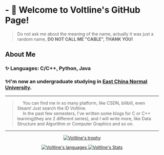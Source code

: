 # - 👋 Welcome to Voltline's GitHub Page!
> Do not ask me about the meaning of the name, actually it was just a random name, **DO NOT CALL ME "CABLE", THANK YOU!**
## About Me
### ✨ Languages: C/C++, Python, Java
### ✨I'm now an undergraduate studying in <a href="https://www.ecnu.edu.cn">East China Normal University</a>.
---
> &emsp; You can find me in so many platform, like CSDN, bilibili, even Steam! Just search the ID Voltline.<br>
> &emsp; In the past few semesters, I've written some blogs for C or C++ learning(they are 2 different series), and I will write more, like Data Structure and Algorithm or Computer Graphics and so on.


---
<!---
Voltline/Voltline is a ✨ special ✨ repository because its `README.md` (this file) appears on your GitHub profile.
You can click the Preview link to take a look at your changes.
--->

<p align="center">
  <a href="https://github.com/Voltline">
    <img src="https://github-profile-trophy.vercel.app/?username=Voltline&theme=onedark&row=1" alt="Voltline's trophy" >
  </a>
</p>

<p align="center">
  <a href="#">
    <img src="https://github-readme-stats.vercel.app/api/top-langs/?username=Voltline&theme=dark&layout=compact&card_width=445" alt="Voltline's languages" >
    <img src="https://github-readme-stats.vercel.app/api?username=Voltline&show_icons=true&count_private=true&include_all_commits=true&theme=radical&bg_color=45,4E5E7E,F2F2F1&title_color=FFFEEE" alt="Voltline's Stats" >
  </a>
</p>
